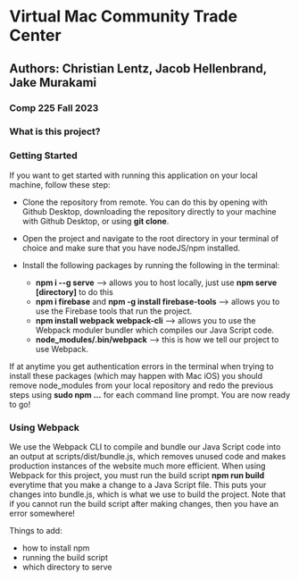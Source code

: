 # Virtual Mac Community Trade Center 
## Authors: Christian Lentz, Jacob Hellenbrand, Jake Murakami 
### Comp 225 Fall 2023

### What is this project? ###

### Getting Started ###
If you want to get started with running this application on your local machine, follow these step:

- Clone the repository from remote. You can do this by opening with Github Desktop, downloading the repository directly to your machine with Github Desktop, or using **git clone**.
- Open the project and navigate to the root directory in your terminal of choice and make sure that you have nodeJS/npm installed.
- Install the following packages by running the following in the terminal: 

  - **npm i --g serve** --> allows you to host locally, just use **npm serve [directory]** to do this 
  - **npm i firebase** and **npm -g install firebase-tools** --> allows you to use the Firebase tools that run the project.
  - **npm install webpack webpack-cli** --> allows you to use the Webpack moduler bundler which compiles our Java Script code.
  - **node_modules/.bin/webpack** --> this is how we tell our project to use Webpack.
 
If at anytime you get authentication errors in the terminal when trying to install these packages (which may happen with Mac iOS) you should remove node_modules from your local repository and redo the previous steps using **sudo npm ...** for each command line prompt. You are now ready to go! 

### Using Webpack ###

We use the Webpack CLI to compile and bundle our Java Script code into an output at scripts/dist/bundle.js, which removes unused code and makes production instances of the website much more efficient. When using Webpack for this project, you must run the build script **npm run build** everytime that you make a change to a Java Script file. This puts your changes into bundle.js, which is what we use to build the project. Note that if you cannot run the build script after making changes, then you have an error somewhere!  


Things to add: 

* how to install npm 
* running the build script 
* which directory to serve 